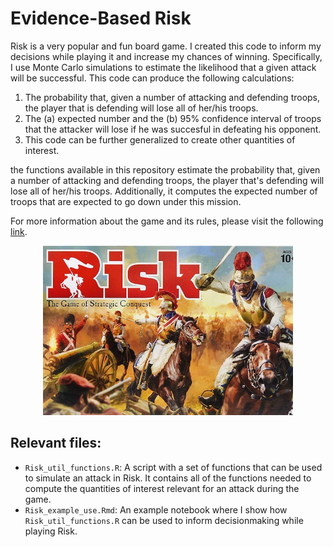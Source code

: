 # Evidence-Based Risk
Risk is a very popular and fun board game. I created this code to inform my decisions while playing it and increase my chances of winning. Specifically, I use Monte Carlo simulations to estimate the likelihood that a given attack will be successful. This code can produce the following calculations:

 1. The probability that, given a number of attacking and defending troops, the player that is defending will lose all of her/his troops.
 2. The (a) expected number and the (b) 95% confidence interval of troops that the attacker will lose if he was succesful in defeating his opponent.
 3. This code can be further generalized to create other quantities of interest. 


the functions available in this repository estimate the probability that, given a number of attacking and defending troops, the player that's defending will lose all of her/his troops. Additionally, it computes the expected number of troops that are expected to go down under this mission. 

For more information about the game and its rules, please visit the following [link](<https://www.ultraboardgames.com/risk/game-rules.php>).

<p align="center">
  <img src="https://github.com/hugosalasr7/evidence-based-risk/blob/main/risk.jpg" alt="drawing" width="400" />
</p>


## Relevant files:
- ```Risk_util_functions.R```: A script with a set of functions that can be used to simulate an attack in Risk. It contains all of the functions needed to compute the quantities of interest relevant for an attack during the game. 
- ```Risk_example_use.Rmd```: An example notebook where I show how ```Risk_util_functions.R``` can be used to inform decisionmaking while playing Risk. 

